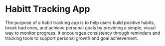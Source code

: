 # Habitt Tracking App
 The purpose of a habit tracking app is to help users build positive habits, break bad ones, and achieve personal goals by providing a simple, visual way to monitor progress. It encourages consistency through reminders and tracking tools to support personal growth and goal achievement.
